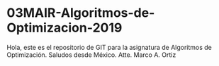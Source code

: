 # 03MAIR-Algoritmos-de-Optimizacion-2019

Hola, este es el repositorio de GIT para la asignatura de Algoritmos de Optimización.
Saludos desde México.
Atte.
Marco A. Ortiz
